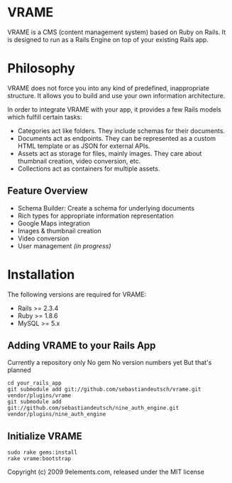 VRAME
=====

VRAME is a CMS (content management system) based on Ruby on Rails.
It is designed to run as a Rails Engine on top of your existing Rails app.

Philosophy
==========

VRAME does not force you into any kind of predefined, inappropriate structure.
It allows you to build and use your own information architecture.

In order to integrate VRAME with your app, it provides a few Rails models which fulfill certain tasks:

* Categories act like folders. They include schemas for their documents.
* Documents act as endpoints. They can be represented as a custom HTML template or as JSON for external APIs.
* Assets act as storage for files, mainly images. They care about thumbnail creation, video conversion, etc.
* Collections act as containers for multiple assets.

Feature Overview
----------------

* Schema Builder: Create a schema for underlying documents
* Rich types for appropriate information representation
 * Google Maps integration
 * Images & thumbnail creation
 * Video conversion
* User management _(in progress)_

Installation
============

The following versions are required for VRAME:

* Rails >= 2.3.4
* Ruby >= 1.8.6
* MySQL >= 5.x

Adding VRAME to your Rails App
------------------------------

Currently a repository only
No gem
No version numbers yet
But that's planned

    cd your_rails_app
    git submodule add git://github.com/sebastiandeutsch/vrame.git vendor/plugins/vrame
    git submodule add git://github.com/sebastiandeutsch/nine_auth_engine.git vendor/plugins/nine_auth_engine

Initialize VRAME 
----------------

    sudo rake gems:install
    rake vrame:bootstrap

Copyright (c) 2009 9elements.com, released under the MIT license
